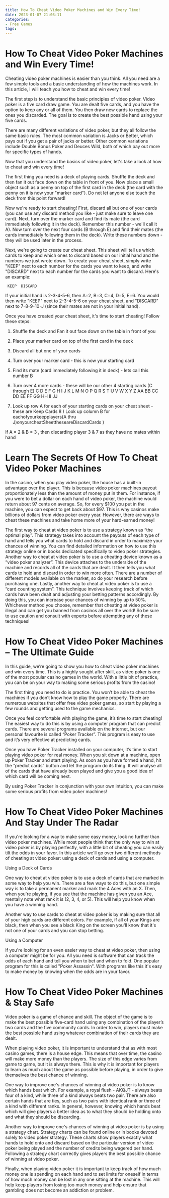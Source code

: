 ```yaml
---
title: How To Cheat Video Poker Machines and Win Every Time! 
date: 2023-01-07 21:03:11
categories:
- Free Games
tags:
---
```



#  How To Cheat Video Poker Machines and Win Every Time! 

Cheating video poker machines is easier than you think. All you need are a few simple tools and a basic understanding of how the machines work. In this article, I will teach you how to cheat and win every time!

The first step is to understand the basic principles of video poker. Video poker is a five card draw game. You are dealt five cards, and you have the option to keep any or all of them. You then draw new cards to replace the ones you discarded. The goal is to create the best possible hand using your five cards.

There are many different variations of video poker, but they all follow the same basic rules. The most common variation is Jacks or Better, which pays out if you get a pair of jacks or better. Other common variations include Double Bonus Poker and Deuces Wild, both of which pay out more for specific types of hands.

Now that you understand the basics of video poker, let's take a look at how to cheat and win every time!

The first thing you need is a deck of playing cards. Shuffle the deck and then fan it out face down on the table in front of you. Now place a small object such as a penny on top of the first card in the deck (the card with the penny on it is now your "marker card"). Do not let anyone else touch the deck from this point forward!

Now we're ready to start cheating! First, discard all but one of your cards (you can use any discard method you like - just make sure to leave one card). Next, turn over the marker card and find its mate (the card immediately following it in the deck). Remember this number - we'll call it A). Now turn over the next four cards (B through E) and find their mates (the cards immediately following them in the deck). Write these numbers down - they will be used later in the process.

Next, we're going to create our cheat sheet. This sheet will tell us which cards to keep and which ones to discard based on our initial hand and the numbers we just wrote down. To create your cheat sheet, simply write "KEEP" next to each number for the cards you want to keep, and write "DISCARD" next to each number for the cards you want to discard. Here's an example:

     KEEP  DISCARD 


If your initial hand is 2-3-4-5-6, then A=2, B=3, C=4, D=5, E=6. You would then write "KEEP" next to 2-3-4-5-6 on your cheat sheet, and "DISCARD" next to 7-8-9-10-J (since their mates are not in your initial hand).

Once you have created your cheat sheet, it's time to start cheating! Follow these steps:
1) Shuffle the deck and Fan it out face down on the table in front of you 
2) Place your marker card on top of the first card in the deck 
3) Discard all but one of your cards 
4) Turn over your marker card - this is now your starting card 
5) Find its mate (card immediately following it in deck) - lets call this number B 
6) Turn over 4 more cards - these will be our other 4 starting cards (C through E)    C D E F G H I J K L M N O P Q R S T U V W X Y Z AA BB CC DD EE FF GG HH II JJ

7) Look up row A for each of your starting cards on your cheat sheet - these are Keep Cards 
8 ) Look up column B for eachofyourkeepplayers(A thru J)onyourcheatSheettheseareDiscardCards )

 If A = 2 & B = 3 , then discarding player 3 & 7 as they have no mates within hand

#  Learn The Secrets Of How To Cheat Video Poker Machines 

In the casino, when you play video poker, the house has a built-in advantage over the player. 
This is because video poker machines payout proportionately less than the amount of money put in them. For instance, if you were to bet a dollar on each hand of video poker, the machine would return about 97 cents on average. So, for every $100 you put in the machine, you can expect to get back about $97. This is why casinos make billions of dollars from video poker every year.
However, there are ways to cheat these machines and take home more of your hard-earned money!

The first way to cheat at video poker is to use a strategy known as “the optimal play”. This strategy takes into account the payouts of each type of hand and tells you what cards to hold and discard in order to maximize your chances of winning. You can find detailed information on how to use this strategy online or in books dedicated specifically to video poker strategies.
Another way to cheat at video poker is to use a cheating device known as a “video poker analyzer”. This device attaches to the underside of the machine and records all of the cards that are dealt. It then tells you what cards to hold and discard in order to win more often. There are a number of different models available on the market, so do your research before purchasing one.
Lastly, another way to cheat at video poker is to use a “card counting system”. This technique involves keeping track of which cards have been dealt and adjusting your betting patterns accordingly. By doing this, you can increase your chances of winning by up to 50%. 
Whichever method you choose, remember that cheating at video poker is illegal and can get you banned from casinos all over the world! So be sure to use caution and consult with experts before attempting any of these techniques!

#  How To Cheat Video Poker Machines – The Ultimate Guide 

In this guide, we’re going to show you how to cheat video poker machines and win every time. This is a highly sought after skill, as video poker is one of the most popular casino games in the world. With a little bit of practice, you can be on your way to making some serious profits from the casino!

The first thing you need to do is practice. You won’t be able to cheat the machines if you don’t know how to play the game properly. There are numerous websites that offer free video poker games, so start by playing a few rounds and getting used to the game mechanics.

Once you feel comfortable with playing the game, it’s time to start cheating! The easiest way to do this is by using a computer program that can predict cards. There are several programs available on the internet, but our personal favourite is called “Poker Tracker”. This program is easy to use and it’s very effective at predicting cards.

Once you have Poker Tracker installed on your computer, it’s time to start playing video poker for real money. When you sit down at a machine, open up Poker Tracker and start playing. As soon as you have formed a hand, hit the “predict cards” button and let the program do its thing. It will analyse all of the cards that have already been played and give you a good idea of which card will be coming next.

By using Poker Tracker in conjunction with your own intuition, you can make some serious profits from video poker machines!

#  How To Cheat Video Poker Machines And Stay Under The Radar 

If you're looking for a way to make some easy money, look no further than video poker machines. While most people think that the only way to win at video poker is by playing perfectly, with a little bit of cheating you can easily tilt the odds in your favor. In this article we'll go over two different methods of cheating at video poker: using a deck of cards and using a computer.

Using a Deck of Cards

One way to cheat at video poker is to use a deck of cards that are marked in some way to help you win. There are a few ways to do this, but one simple way is to take a permanent marker and mark the 4 Aces with an X. Then, when you're playing, if you see that the machine has given you an Ace, mentally note what rank it is (2, 3, 4, or 5). This will help you know when you have a winning hand.

Another way to use cards to cheat at video poker is by making sure that all of your high cards are different colors. For example, if all of your Kings are black, then when you see a black King on the screen you'll know that it's not one of your cards and you can stop betting.

Using a Computer

If you're looking for an even easier way to cheat at video poker, then using a computer might be for you. All you need is software that can track the odds of each hand and tell you when to bet and when to fold. One popular program for this is called "Poker Assassin". With programs like this it's easy to make money by knowing when the odds are in your favor.

#  How To Cheat Video Poker Machines & Stay Safe

Video poker is a game of chance and skill. The object of the game is to make the best possible five-card hand using any combination of the player’s two cards and the five community cards. In order to win, players must make the best possible hand using whatever combination of their cards they are dealt.

When playing video poker, it is important to understand that as with most casino games, there is a house edge. This means that over time, the casino will make more money than the players. The size of this edge varies from game to game, but it is always there. This is why it is important for players to learn as much about the game as possible before playing, in order to give themselves the best chance of winning.

One way to improve one's chances of winning at video poker is to know which hands beat which. For example, a royal flush - AKQJT - always beats four of a kind, while three of a kind always beats two pair. There are also certain hands that are ties, such as two pairs with identical rank or three of a kind with different ranks. In general, however, knowing which hands beat which will give players a better idea as to what they should be holding onto and what they should be discarding.

Another way to improve one's chances of winning at video poker is by using a strategy chart. Strategy charts can be found online or in books devoted solely to video poker strategy. These charts show players exactly what hands to hold onto and discard based on the particular version of video poker being played and the number of credits being wagered per hand. Following a strategy chart correctly gives players the best possible chance of winning at video poker.

Finally, when playing video poker it is important to keep track of how much money one is spending on each hand and to set limits for oneself in terms of how much money can be lost in any one sitting at the machine. This will help keep players from losing too much money and help ensure that gambling does not become an addiction or problem.